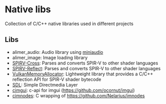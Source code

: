 # Native libs

Collection of C/C++ native libraries used in different projects

## Libs

- alimer_audio: Audio library using [miniaudio](https://github.com/mackron/miniaudio) 
- alimer_image: Image loading library
- [SPIRV-Cross](https://github.com/KhronosGroup/SPIRV-Cross): Parses and converts SPIR-V to other shader languages
- [SPIRV-Reflect](https://github.com/KhronosGroup/SPIRV-Reflect): Parses and converts SPIR-V to other shader languages
- [VulkanMemoryAllocator](https://github.com/GPUOpen-LibrariesAndSDKs/VulkanMemoryAllocator): Lightweight library that provides a C/C++ reflection API for SPIR-V shader bytecode
- [SDL](https://github.com/libsdl-org/SDL): Simple Directmedia Layer
- [cimgui](https://github.com/cimgui/cimgui): c-api for imgui (https://github.com/ocornut/imgui) 
- [cimnodes](https://github.com/cimgui/cimnodes): C wrapping of https://github.com/Nelarius/imnodes
